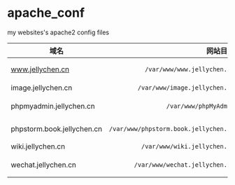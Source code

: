 # apache_conf
my websites's apache2 config files

| 域名 | 网站目录 | 说明 |
| --- | ---: | ---: |
| www.jellychen.cn | `/var/www/www.jellychen.cn` | 我的个人首页 |
| image.jellychen.cn | `/var/www/image.jellychen.cn` | 图床 |
| phpmyadmin.jellychen.cn | `/var/www/phpMyAdmin` | 数据库管理 |
| phpstorm.book.jellychen.cn | `/var/www/phpstorm.book.jellychen.cn` | PHPStorm 中文文档 |
| wiki.jellychen.cn | `/var/www/wiki.jellychen.cn` | 个人wiki |
| wechat.jellychen.cn | `/var/www/wechat.jellychen.cn` | 微信功能测试 |
